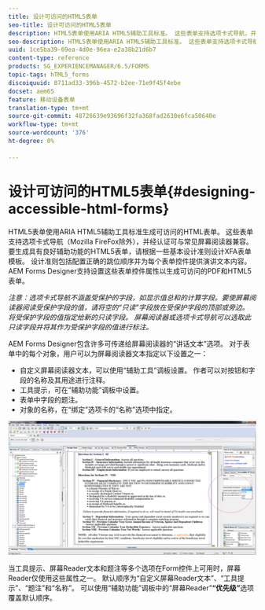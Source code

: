 ```yaml
---
title: 设计可访问的HTML5表单
seo-title: 设计可访问的HTML5表单
description: HTML5表单使用ARIA HTML5辅助工具标准。 这些表单支持选项卡式导航，并经过认证可与通用屏幕阅读器兼容。
seo-description: HTML5表单使用ARIA HTML5辅助工具标准。 这些表单支持选项卡式导航，并经过认证可与通用屏幕阅读器兼容。
uuid: 1ce5ba39-69ea-4d0e-96ea-e2a38b21d6b7
content-type: reference
products: SG_EXPERIENCEMANAGER/6.5/FORMS
topic-tags: hTML5_forms
discoiquuid: 8711ad33-396b-4572-b2ee-71e9f45f4ebe
docset: aem65
feature: 移动设备表单
translation-type: tm+mt
source-git-commit: 48726639e93696f32fa368fad2630e6fca50640e
workflow-type: tm+mt
source-wordcount: '376'
ht-degree: 0%

---
```



# 设计可访问的HTML5表单{#designing-accessible-html-forms}

HTML5表单使用ARIA HTML5辅助工具标准生成可访问的HTML表单。 这些表单支持选项卡式导航（Mozilla FireFox除外），并经认证可与常见屏幕阅读器兼容。 要生成具有良好辅助功能的HTML5表单，请根据一些基本设计准则设计XFA表单模板。 设计准则包括配置正确的跳位顺序并为每个表单控件提供演讲文本内容。 AEM Forms Designer支持设置这些表单控件属性以生成可访问的PDF和HTML5表单。

*注意：选项卡式导航不涵盖受保护的字段，如显示值总和的计算字段。要使屏幕阅读器阅读受保护字段的值，请将空的“只读”字段放在受保护字段的顶部或旁边。 将受保护字段的值指定给新的只读字段。 屏幕阅读器或选项卡式导航可以选取此只读字段并将其作为受保护字段的值进行标注。*

AEM Forms Designer包含许多可传递给屏幕阅读器的“讲话文本”选项。 对于表单中的每个对象，用户可以为屏幕阅读器文本指定以下设置之一：

* 自定义屏幕阅读器文本，可以使用“辅助工具”调板设置。 作者可以对按钮和字段的名称及其用途进行注释。
* 工具提示，可在“辅助功能”调板中设置。
* 表单中字段的题注。
* 对象的名称，在“绑定”选项卡的“名称”选项中指定。

![辅助](assets/accessibility.png)

当工具提示、屏幕Reader文本和题注等多个选项在Form控件上可用时，屏幕Reader仅使用这些属性之一。 默认顺序为“自定义屏幕Reader文本”、“工具提示”、“题注”和“名称”。 可以使用“辅助功能”调板中的“屏幕Reader”**“优先级”**&#x200B;选项覆盖默认顺序。
